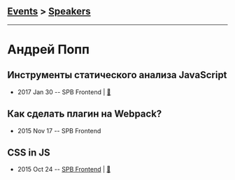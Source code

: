 ## [Events](../README.md) > [Speakers](../speakers.md)
---

# Андрей Попп

## Инструменты статического анализа JavaScript
- 2017 Jan 30 -- SPB Frontend  | [:notebook:](http://amp.gs/1uef)  
## Как сделать плагин на Webpack?
- 2015 Nov 17 -- SPB Frontend    
## CSS in JS
- 2015 Oct 24 -- [SPB Frontend](https://www.youtube.com/watch?v=vsnvmJ8fnCk&t=2350s)  | [:notebook:](https://vk.com/away.php?to=http%3A%2F%2Fbit.ly%2Fsf-251015-ap)  
